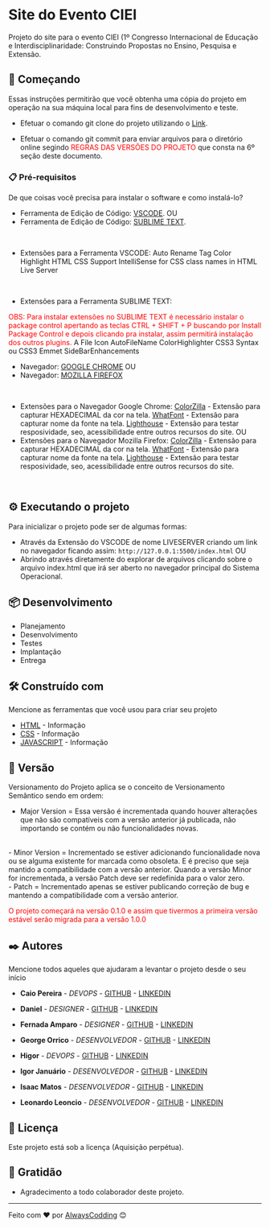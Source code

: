 # Site do Evento CIEI

Projeto do site para o evento CIEI (1º Congresso Internacional de Educação e Interdisciplinaridade: Construindo Propostas no Ensino, Pesquisa e Extensão.

## 🚀 Começando

Essas instruções permitirão que você obtenha uma cópia do projeto em operação na sua máquina local para fins de desenvolvimento e teste.

- Efetuar o comando git clone do projeto utilizando o [Link](<https://github.com/Alwayscodder/projeto-evento-ciei.git>).

- Efetuar o comando git commit para enviar arquivos para o diretório online segindo <span style="color:red">REGRAS DAS VERSÕES DO PROJETO</span> que consta na 6º seção deste documento.

### 📋 Pré-requisitos

De que coisas você precisa para instalar o software e como instalá-lo?

- Ferramenta de Edição de Código: [VSCODE](<https://code.visualstudio.com>).
OU
- Ferramenta de Edição de Código: [SUBLIME TEXT](https://www.sublimetext.com/).

<br>

- Extensões para a Ferramenta VSCODE:
Auto Rename Tag
Color Highlight
HTML CSS Support
IntelliSense for CSS class names in HTML
Live Server

<br>

- Extensões para a Ferramenta SUBLIME TEXT:
<span style="color:red">
OBS: Para instalar extensões no SUBLIME TEXT é necessário instalar o package control apertando as teclas CTRL + SHIFT + P buscando por Install Package Control e depois clicando pra instalar, assim permitirá instalação dos outros plugins.
</span>
A File Icon
AutoFileName
ColorHighlighter
CSS3 Syntax ou CSS3
Emmet
SideBarEnhancements
<br>

- Navegador: [GOOGLE CHROME](https://www.google.com/intl/pt-BR/chrome/)
OU
- Navegador: [MOZILLA FIREFOX](https://www.mozilla.org/pt-BR/firefox/new/)

<br>

- Extensões para o Navegador Google Chrome:
[ColorZilla](https://chrome.google.com/webstore/detail/colorzilla/bhlhnicpbhignbdhedgjhgdocnmhomnp?hl=pt-br) - Extensão para capturar HEXADECIMAL da cor na tela.
[WhatFont](https://chrome.google.com/webstore/detail/whatfont/jabopobgcpjmedljpbcaablpmlmfcogm?hl=pt-br) - Extensão para capturar nome da fonte na tela.
[Lighthouse](https://chrome.google.com/webstore/detail/lighthouse/blipmdconlkpinefehnmjammfjpmpbjk?hl=pt-br) - Extensão para testar resposividade, seo, acessibilidade entre outros recursos do site.
OU
- Extensões para o Navegador Mozilla Firefox:
[ColorZilla](https://addons.mozilla.org/pt-BR/firefox/addon/colorzilla/?utm_source=addons.mozilla.org&utm_medium=referral&utm_content=search) - Extensão para capturar HEXADECIMAL da cor na tela.
[WhatFont](https://addons.mozilla.org/pt-BR/firefox/addon/zjm-whatfont/?utm_source=addons.mozilla.org&utm_medium=referral&utm_content=search) - Extensão para capturar nome da fonte na tela.
[Lighthouse](https://addons.mozilla.org/pt-BR/firefox/addon/google-lighthouse/?utm_source=addons.mozilla.org&utm_medium=referral&utm_content=search) - Extensão para testar resposividade, seo, acessibilidade entre outros recursos do site.

<br>

## ⚙️ Executando o projeto

Para inicializar o projeto pode ser de algumas formas:

- Através da Extensão do VSCODE de nome LIVESERVER criando um link no navegador ficando assim: ```http://127.0.0.1:5500/index.html```
OU
- Abrindo através diretamente do explorar de arquivos clicando sobre o arquivo index.html que irá ser aberto no navegador principal do Sistema Operacional.

## 📦 Desenvolvimento

- Planejamento
- Desenvolvimento
- Testes
- Implantação
- Entrega

## 🛠️ Construído com

Mencione as ferramentas que você usou para criar seu projeto

- [HTML](https://developer.mozilla.org/pt-BR/docs/Web/HTML) - Informação
- [CSS](https://developer.mozilla.org/pt-BR/docs/Web/CSS) - Informação
- [JAVASCRIPT](https://developer.mozilla.org/pt-BR/docs/Web/JavaScript) - Informação

## 📌 Versão

Versionamento do Projeto aplica se o conceito de Versionamento Semântico sendo em ordem:

- Major Version = Essa versão é incrementada quando houver alterações que não são compatíveis com a versão anterior já publicada, não importando se contém ou não funcionalidades novas.
<br>
- Minor Version = Incrementado se estiver adicionando funcionalidade nova ou se alguma existente for marcada como obsoleta. E é preciso que seja mantido a compatibilidade com a versão anterior. Quando a versão Minor for incrementada, a versão Patch deve ser redefinida para o valor zero.
<br>
- Patch = Incrementado apenas se estiver publicando correção de bug e mantendo a compatibilidade com a versão anterior.

<span style="color:red">O projeto começará na versão 0.1.0 e assim que tivermos a primeira versão estável serão migrada para a versão 1.0.0</span>

## ✒️ Autores

Mencione todos aqueles que ajudaram a levantar o projeto desde o seu início

- **Caio Pereira** - *DEVOPS* - [GITHUB](https://github.com/CaioPereiraS) - [LINKEDIN]()

- **Daniel** - *DESIGNER* - [GITHUB](https://github.com/DanielXvv) - [LINKEDIN]()

- **Fernada Amparo** - *DESIGNER* - [GITHUB]() - [LINKEDIN]()

- **George Orrico** - *DESENVOLVEDOR* - [GITHUB](https://github.com/george-orrico) - [LINKEDIN]()

- **Higor** - *DEVOPS* - [GITHUB](https://github.com/Higorb97) - [LINKEDIN]()

- **Igor Januário** - *DESENVOLVEDOR* - [GITHUB](https://github.com/igoriv91) - [LINKEDIN]()

- **Isaac Matos** - *DESENVOLVEDOR* - [GITHUB](https://github.com/oberyn-m) - [LINKEDIN](https://www.linkedin.com/in/isaac-matos-568b6911a/)

- **Leonardo Leoncio** - *DESENVOLVEDOR* - [GITHUB](https://github.com/nleo96) - [LINKEDIN]()

## 📄 Licença

Este projeto está sob a licença (Aquisição perpétua).

## 🎁 Gratidão

- Agradecimento a todo colaborador deste projeto.

---
Feito com ❤️ por [AlwaysCodding](https://github.com/Alwayscodding) 😊
